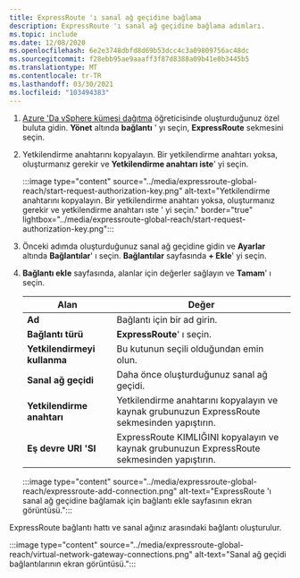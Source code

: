 ```yaml
---
title: ExpressRoute 'ı sanal ağ geçidine bağlama
description: ExpressRoute 'ı sanal ağ geçidine bağlama adımları.
ms.topic: include
ms.date: 12/08/2020
ms.openlocfilehash: 6e2e3748dbfd8d69b53dcc4c3a09809756ac48dc
ms.sourcegitcommit: f28ebb95ae9aaaff3f87d8388a09b41e0b3445b5
ms.translationtype: MT
ms.contentlocale: tr-TR
ms.lasthandoff: 03/30/2021
ms.locfileid: "103494383"
---
```

<!-- Used in deploy-azure-vmware-solution.md and tutorial-configure-networking.md -->

1. [Azure 'Da vSphere kümesi dağıtma](../tutorial-create-private-cloud.md) öğreticisinde oluşturduğunuz özel buluta gidin. **Yönet** altında **bağlantı** ' yı seçin, **ExpressRoute** sekmesini seçin.

1. Yetkilendirme anahtarını kopyalayın. Bir yetkilendirme anahtarı yoksa, oluşturmanız gerekir ve **Yetkilendirme anahtarı iste**' yi seçin.

   :::image type="content" source="../media/expressroute-global-reach/start-request-authorization-key.png" alt-text="Yetkilendirme anahtarını kopyalayın. Bir yetkilendirme anahtarı yoksa, oluşturmanız gerekir ve yetkilendirme anahtarı ıste ' yi seçin." border="true" lightbox="../media/expressroute-global-reach/start-request-authorization-key.png":::

1. Önceki adımda oluşturduğunuz sanal ağ geçidine gidin ve **Ayarlar** altında **Bağlantılar**' ı seçin. **Bağlantılar** sayfasında **+ Ekle**' yi seçin.

1. **Bağlantı ekle** sayfasında, alanlar için değerler sağlayın ve **Tamam**' ı seçin. 

   | Alan | Değer |
   | --- | --- |
   | **Ad**  | Bağlantı için bir ad girin.  |
   | **Bağlantı türü**  | **ExpressRoute**' ı seçin.  |
   | **Yetkilendirmeyi kullanma**  | Bu kutunun seçili olduğundan emin olun.  |
   | **Sanal ağ geçidi** | Daha önce oluşturduğunuz sanal ağ geçidi.  |
   | **Yetkilendirme anahtarı**  | Yetkilendirme anahtarını kopyalayın ve kaynak grubunuzun ExpressRoute sekmesinden yapıştırın. |
   | **Eş devre URI 'SI**  | ExpressRoute KIMLIĞINI kopyalayın ve kaynak grubunuzun ExpressRoute sekmesinden yapıştırın.  |

   :::image type="content" source="../media/expressroute-global-reach/expressroute-add-connection.png" alt-text="ExpressRoute 'ı sanal ağ geçidine bağlamak için bağlantı ekle sayfasının ekran görüntüsü.":::

ExpressRoute bağlantı hattı ve sanal ağınız arasındaki bağlantı oluşturulur.

:::image type="content" source="../media/expressroute-global-reach/virtual-network-gateway-connections.png" alt-text="Sanal ağ geçidi bağlantılarının ekran görüntüsü.":::